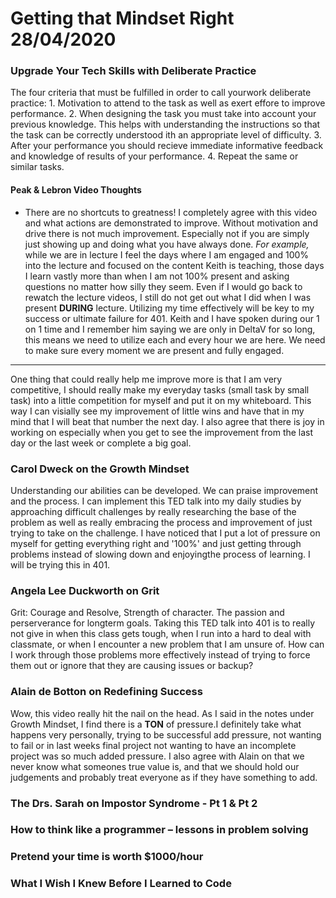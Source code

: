 # Getting that Mindset Right 28/04/2020

###  Upgrade Your Tech Skills with Deliberate Practice
The four criteria that must be fulfilled in order to call yourwork deliberate practice: 
    1. Motivation to attend to the task as well as exert effore to improve performance. 
    2. When designing the task you must take into account your previous knowledge. This helps with understanding the instructions so that the task can be correctly understood ith an appropriate level of difficulty.
    3. After your performance you should recieve immediate informative feedback and knowledge of results of your performance. 
    4. Repeat the same or similar tasks. 
#### Peak & Lebron Video Thoughts
- There are no shortcuts to greatness!
I completely agree with this video and what actions are demonstrated to improve. Without motivation and drive there is not much improvement. Especially not if you are simply just showing up and doing what you have always done. *For example,* while we are in lecture I feel the days where I am engaged and 100% into the lecture and focused on the content Keith is teaching, those days I learn vastly more than when I am not 100% present and asking questions no matter how silly they seem. Even if I would go back to rewatch the lecture videos, I still do not get out what I did when I was present **DURING** lecture. Utilizing my time effectively will be key to my success or ultimate failure for 401. Keith and I have spoken during our 1 on 1 time and I remember him saying we are only in DeltaV for so long, this means we need to utilize each and every hour we are here. We need to make sure every moment we are present and fully engaged. 
__________________________________
One thing that could really help me improve more is that I am very competitive, I should really make my everyday tasks (small task by small task) into a little competition for myself and put it on my whiteboard. This way I can visially see my improvement of little wins and have that in my mind that I will beat that number the next day. 
I also agree that there is joy in working on especially when you get to see the improvement from the last day or the last week or complete a big goal. 


### Carol Dweck on the Growth Mindset 
Understanding our abilities can be developed. We can praise improvement and the process. 
I  can implement this TED talk into my daily studies by approaching difficult challenges by really researching the base of the problem as well as really embracing the process and improvement of just trying to take on the challenge. I have noticed that I put a lot of pressure on myself for getting everything right and '100%' and just getting through problems instead of slowing down and enjoyingthe process of learning. I will be trying this in 401. 

### Angela Lee Duckworth on Grit
Grit:  Courage and Resolve, Strength of character. The passion and perserverance for longterm goals. 
Taking this TED talk into 401 is to really not give in when this class gets tough, when I run into a hard to deal with classmate, or when I encounter a new problem that I am unsure of. How can I work through those problems more effectively instead of trying to force them out or ignore that they are causing issues or backup? 

### Alain de Botton on Redefining Success
Wow, this video really hit the nail on the head. As I said in the notes under Growth Mindset, I find there is a **TON** of pressure.I definitely take what happens very personally, trying to be successful add pressure, not wanting to fail or in last weeks final project not wanting to have an incomplete project was so much added pressure. 
I also agree with Alain on that we never know what someones true value is, and that we should hold our judgements and probably treat everyone as if they have something to add. 

###  The Drs. Sarah on Impostor Syndrome - Pt 1 & Pt 2

### How to think like a programmer – lessons in problem solving

###  Pretend your time is worth $1000/hour

### What I Wish I Knew Before I Learned to Code